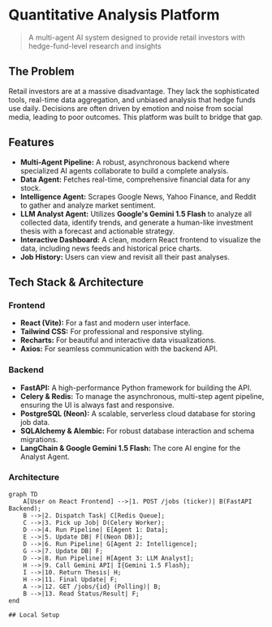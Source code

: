 # Quantitative Analysis Platform
> A multi-agent AI system designed to provide retail investors with hedge-fund-level research and insights


## The Problem
Retail investors are at a massive disadvantage. They lack the sophisticated tools, real-time data aggregation, and unbiased analysis that hedge funds use daily. Decisions are often driven by emotion and noise from social media, leading to poor outcomes. This platform was built to bridge that gap.

## Features
- **Multi-Agent Pipeline:** A robust, asynchronous backend where specialized AI agents collaborate to build a complete analysis.
- **Data Agent:** Fetches real-time, comprehensive financial data for any stock.
- **Intelligence Agent:** Scrapes Google News, Yahoo Finance, and Reddit to gather and analyze market sentiment.
- **LLM Analyst Agent:** Utilizes **Google's Gemini 1.5 Flash** to analyze all collected data, identify trends, and generate a human-like investment thesis with a forecast and actionable strategy.
- **Interactive Dashboard:** A clean, modern React frontend to visualize the data, including news feeds and historical price charts.
- **Job History:** Users can view and revisit all their past analyses.


## Tech Stack & Architecture

### Frontend
- **React (Vite):** For a fast and modern user interface.
- **Tailwind CSS:** For professional and responsive styling.
- **Recharts:** For beautiful and interactive data visualizations.
- **Axios:** For seamless communication with the backend API.

### Backend
- **FastAPI:** A high-performance Python framework for building the API.
- **Celery & Redis:** To manage the asynchronous, multi-step agent pipeline, ensuring the UI is always fast and responsive.
- **PostgreSQL (Neon):** A scalable, serverless cloud database for storing job data.
- **SQLAlchemy & Alembic:** For robust database interaction and schema migrations.
- **LangChain & Google Gemini 1.5 Flash:** The core AI engine for the Analyst Agent.


### Architecture
```mermaid
graph TD
    A[User on React Frontend] -->|1. POST /jobs (ticker)| B(FastAPI Backend);
    B -->|2. Dispatch Task| C[Redis Queue];
    C -->|3. Pick up Job| D(Celery Worker);
    D -->|4. Run Pipeline| E[Agent 1: Data];
    E -->|5. Update DB| F[(Neon DB)];
    D -->|6. Run Pipeline| G[Agent 2: Intelligence];
    G -->|7. Update DB| F;
    D -->|8. Run Pipeline| H[Agent 3: LLM Analyst];
    H -->|9. Call Gemini API| I{Gemini 1.5 Flash};
    I -->|10. Return Thesis| H;
    H -->|11. Final Update| F;
    A -->|12. GET /jobs/{id} (Polling)| B;
    B -->|13. Read Status/Result| F;
end

## Local Setup

